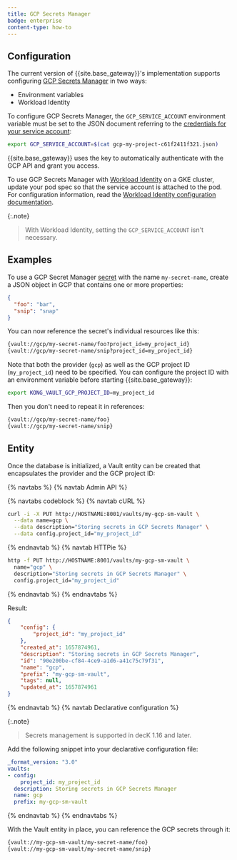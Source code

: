 ```yaml
---
title: GCP Secrets Manager
badge: enterprise
content-type: how-to
---
```


## Configuration

The current version of {{site.base_gateway}}'s implementation supports
configuring
[GCP Secrets Manager](https://cloud.google.com/secret-manager/) in two
ways:

* Environment variables
* Workload Identity

To configure GCP Secrets Manager, the `GCP_SERVICE_ACCOUNT`
environment variable must be set to the JSON document referring to the
[credentials for your service account](https://cloud.google.com/iam/docs/creating-managing-service-account-keys):

```bash
export GCP_SERVICE_ACCOUNT=$(cat gcp-my-project-c61f2411f321.json)
```

{{site.base_gateway}} uses the key to automatically authenticate
with the GCP API and grant you access.

To use GCP Secrets Manager with
[Workload Identity](https://cloud.google.com/kubernetes-engine/docs/how-to/workload-identity)
on a GKE cluster, update your pod spec so that the service account is
attached to the pod. For configuration information, read the [Workload
Identity configuration
documentation](https://cloud.google.com/kubernetes-engine/docs/how-to/workload-identity#authenticating_to).

{:.note}
> With Workload Identity, setting the `GCP_SERVICE_ACCOUNT` isn't necessary.

## Examples

To use a GCP Secret Manager
[secret](https://cloud.google.com/secret-manager/docs/reference/rest/v1/projects.secrets)
with the name `my-secret-name`, create a JSON object in GCP that
contains one or more properties:

```json
{
  "foo": "bar",
  "snip": "snap"
}
```

You can now reference the secret's individual resources like this:

```bash
{vault://gcp/my-secret-name/foo?project_id=my_project_id}
{vault://gcp/my-secret-name/snip?project_id=my_project_id}
```

Note that both the provider (`gcp`) as well as the GCP project ID
(`my_project_id`) need to be specified. You can configure the project ID
with an environment variable before starting {{site.base_gateway}}:

```bash
export KONG_VAULT_GCP_PROJECT_ID=my_project_id
```

Then you don't need to repeat it in references:

```bash
{vault://gcp/my-secret-name/foo}
{vault://gcp/my-secret-name/snip}
```

## Entity

Once the database is initialized, a Vault entity can be created
that encapsulates the provider and the GCP project ID:

{% navtabs %}
{% navtab Admin API %}

{% navtabs codeblock %}
{% navtab cURL %}

```bash
curl -i -X PUT http://HOSTNAME:8001/vaults/my-gcp-sm-vault \
  --data name=gcp \
  --data description="Storing secrets in GCP Secrets Manager" \
  --data config.project_id="my_project_id"
```

{% endnavtab %}
{% navtab HTTPie %}

```bash
http -f PUT http://HOSTNAME:8001/vaults/my-gcp-sm-vault \
  name="gcp" \
  description="Storing secrets in GCP Secrets Manager" \
  config.project_id="my_project_id"
```

{% endnavtab %}
{% endnavtabs %}

Result:

```json
{
    "config": {
        "project_id": "my_project_id"
    },
    "created_at": 1657874961,
    "description": "Storing secrets in GCP Secrets Manager",
    "id": "90e200be-cf84-4ce9-a1d6-a41c75c79f31",
    "name": "gcp",
    "prefix": "my-gcp-sm-vault",
    "tags": null,
    "updated_at": 1657874961
}
```
{% endnavtab %}
{% navtab Declarative configuration %}

{:.note}
> Secrets management is supported in decK 1.16 and later.

Add the following snippet into your declarative configuration file:

```yaml
_format_version: "3.0"
vaults:
- config:
    project_id: my_project_id
  description: Storing secrets in GCP Secrets Manager
  name: gcp
  prefix: my-gcp-sm-vault
```

{% endnavtab %}
{% endnavtabs %}

With the Vault entity in place, you can reference the GCP secrets
through it:

```bash
{vault://my-gcp-sm-vault/my-secret-name/foo}
{vault://my-gcp-sm-vault/my-secret-name/snip}
```
